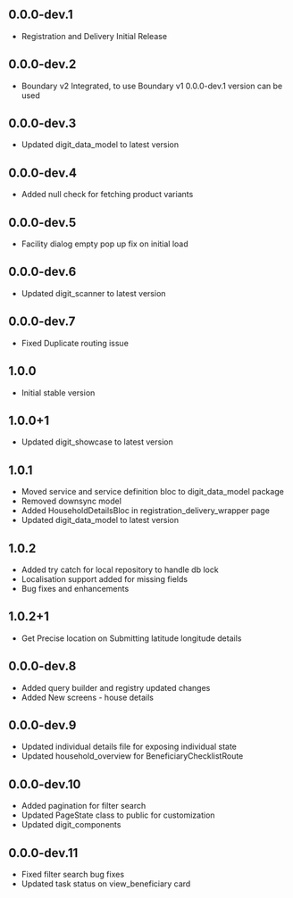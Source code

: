 ## 0.0.0-dev.1

* Registration and Delivery Initial Release

## 0.0.0-dev.2

* Boundary v2 Integrated, to use Boundary v1  0.0.0-dev.1 version can be used

## 0.0.0-dev.3

* Updated digit_data_model to latest version

## 0.0.0-dev.4

* Added null check for fetching product variants

## 0.0.0-dev.5

* Facility dialog empty pop up fix on initial load

## 0.0.0-dev.6

* Updated digit_scanner to latest version

## 0.0.0-dev.7

* Fixed Duplicate routing issue

## 1.0.0

* Initial stable version

## 1.0.0+1

* Updated digit_showcase to latest version

## 1.0.1

* Moved service and service definition bloc to digit_data_model package
* Removed downsync model
* Added HouseholdDetailsBloc in registration_delivery_wrapper page
* Updated digit_data_model to latest version

## 1.0.2

* Added try catch for local repository to handle db lock
* Localisation support added for missing fields
* Bug fixes and enhancements

## 1.0.2+1

* Get Precise location on Submitting latitude longitude details

## 0.0.0-dev.8

* Added query builder and registry updated changes
* Added New screens - house details

## 0.0.0-dev.9

* Updated individual details file for exposing individual state
* Updated household_overview for BeneficiaryChecklistRoute

## 0.0.0-dev.10

* Added pagination for filter search
* Updated PageState class to public for customization
* Updated digit_components

## 0.0.0-dev.11

* Fixed filter search bug fixes
* Updated task status on view_beneficiary card